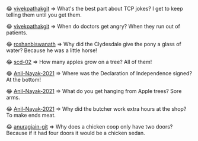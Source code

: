 😂 [vivekpathakgit](https://github.com/vivekpathakgit)  => What's the best part about TCP jokes? I get to keep telling them until you get them.

 😂 [vivekpathakgit](https://github.com/vivekpathakgit)  => When do doctors get angry? When they run out of patients.

 😂 [roshanbiswanath](https://github.com/roshanbiswanath)  => Why did the Clydesdale give the pony a glass of water? Because he was a little horse!

 😂 [scd-02](https://github.com/scd-02)  => How many apples grow on a tree? All of them!

 😂 [Anil-Nayak-2021](https://github.com/Anil-Nayak-2021)  => Where was the Declaration of Independence signed? At the bottom! 

 😂 [Anil-Nayak-2021](https://github.com/Anil-Nayak-2021)  => What do you get hanging from Apple trees? Sore arms.

 😂 [Anil-Nayak-2021](https://github.com/Anil-Nayak-2021)  => Why did the butcher work extra hours at the shop? To make ends meat.

 😂 [anuragjain-git](https://github.com/anuragjain-git)  => Why does a chicken coop only have two doors? Because if it had four doors it would be a chicken sedan.
